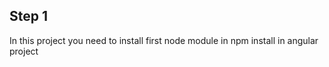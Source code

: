 <h2>Step 1</h2>
In this project you need to install first node module in npm install in angular project
